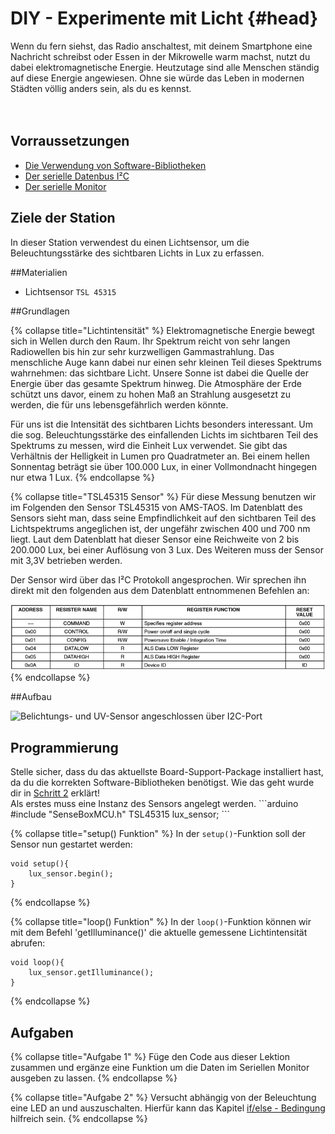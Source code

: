 # DIY - Experimente mit Licht {#head}

<div class="description">Wenn du fern siehst, das Radio anschaltest, mit deinem Smartphone eine Nachricht schreibst oder Essen in der Mikrowelle warm machst, nutzt du dabei elektromagnetische Energie.
Heutzutage sind alle Menschen ständig auf diese Energie angewiesen.
Ohne sie würde das Leben in modernen Städten völlig anders sein, als du es kennst.</div>
<div class="line">
    <br>
    <br>
</div>



## Vorraussetzungen
- [Die Verwendung von Software-Bibliotheken](../../erste-schritte/board-support-packages-installieren.md)
- [Der serielle Datenbus I²C](../../grundlagen/serielle_datenbus.md)
- [Der serielle Monitor](../../grundlagen/der_serielle_monitor.md)

## Ziele der Station
In dieser Station verwendest du einen Lichtsensor, um die Beleuchtungsstärke des sichtbaren Lichts in Lux zu erfassen.

##Materialien
- Lichtsensor `TSL 45315`

##Grundlagen

{% collapse title="Lichtintensität" %}
Elektromagnetische Energie bewegt sich in Wellen durch den Raum. Ihr Spektrum reicht von sehr langen Radiowellen bis hin zur sehr kurzwelligen Gammastrahlung. Das menschliche Auge kann dabei nur einen sehr kleinen Teil dieses Spektrums wahrnehmen: das sichtbare Licht. Unsere Sonne ist dabei die Quelle der Energie über das gesamte Spektrum hinweg. Die Atmosphäre der Erde schützt uns davor, einem zu hohen Maß an Strahlung ausgesetzt zu werden, die für uns lebensgefährlich werden könnte.

Für uns ist die Intensität des sichtbaren Lichts besonders interessant. Um die sog. Beleuchtungsstärke des einfallenden Lichts im sichtbaren Teil des Spektrums zu messen, wird die Einheit Lux verwendet. Sie gibt das Verhältnis der Helligkeit in Lumen pro Quadratmeter an. Bei einem hellen Sonnentag beträgt sie über 100.000 Lux, in einer Vollmondnacht hingegen nur etwa 1 Lux.
{% endcollapse %}

{% collapse title="TSL45315 Sensor" %}
Für diese Messung benutzen wir im Folgenden den Sensor TSL45315 von AMS-TAOS.
Im Datenblatt des Sensors sieht man, dass seine Empfindlichkeit auf den sichtbaren Teil des Lichtspektrums angeglichen ist, der ungefähr zwischen 400 und 700 nm liegt.
Laut dem Datenblatt hat dieser Sensor eine Reichweite von 2 bis 200.000 Lux, bei einer Auflösung von 3 Lux. Des Weiteren muss der Sensor mit 3,3V betrieben werden.

Der Sensor wird über das I²C Protokoll angesprochen. Wir sprechen ihn direkt mit den folgenden aus dem Datenblatt entnommenen Befehlen an:

![](../../pictures/diy-station/Grundlagen_Station_6.png)
{% endcollapse %}

##Aufbau

![Belichtungs- und UV-Sensor angeschlossen über I2C-Port](../../pictures/diy-station/wired_lux.jpg)

## Programmierung
<div class="box_warning">
    <i class="fa fa-info fa-fw" aria-hidden="true" style="color: #42acf3;"></i>
    Stelle sicher, dass du das aktuellste Board-Support-Package installiert hast, da du die korrekten Software-Bibliotheken benötigst. Wie das geht wurde dir in <a href ="../erste-schritte/board-support-packages-installieren.md">Schritt 2</a> erklärt!
</div>
Als erstes muss eine Instanz des Sensors angelegt werden.
```arduino
#include "SenseBoxMCU.h"
TSL45315 lux_sensor;
```

{% collapse title="setup() Funktion" %}
In der `setup()`-Funktion soll der Sensor nun gestartet werden: 

```arduino
void setup(){
    lux_sensor.begin();
}
```

{% endcollapse %}

{% collapse title="loop() Funktion" %}
In der `loop()`-Funktion können wir mit dem Befehl 'getIlluminance()' die aktuelle gemessene Lichtintensität abrufen:

```arduino
void loop(){
    lux_sensor.getIlluminance();
}
```
{% endcollapse %}

## Aufgaben

{% collapse title="Aufgabe 1" %}
Füge den Code aus dieser Lektion zusammen und ergänze eine Funktion um die Daten im Seriellen Monitor ausgeben zu lassen.
{% endcollapse %}

{% collapse title="Aufgabe 2" %}
Versucht abhängig von der Beleuchtung eine LED an und auszuschalten. Hierfür kann das Kapitel [if/else - Bedingung](/../../grundlagen/if_else_bedingung.md) hilfreich sein.
{% endcollapse %}

